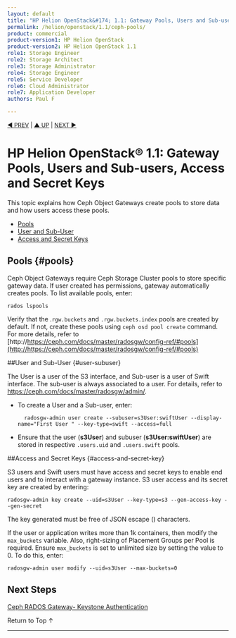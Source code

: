 ```yaml
---
layout: default
title: "HP Helion OpenStack&#174; 1.1: Gateway Pools, Users and Sub-users, Access and Secret Keys"
permalink: /helion/openstack/1.1/ceph-pools/
product: commercial
product-version1: HP Helion OpenStack
product-version2: HP Helion OpenStack 1.1
role1: Storage Engineer
role2: Storage Architect 
role3: Storage Administrator 
role4: Storage Engineer
role5: Service Developer 
role6: Cloud Administrator 
role7: Application Developer 
authors: Paul F

---
```

<!--PUBLISHED-->


<script>

function PageRefresh {
onLoad="window.refresh"
}

PageRefresh();

</script>

<p style="font-size: small;"> <a href=" /helion/openstack/1.1/ceph-rados-gateway/">&#9664; PREV</a> | <a href=" /helion/openstack/1.1/services/ceph/">&#9650; UP</a> | <a href="/ /helion/openstack/1.1/ceph-rados-gateway-keystone-authentication/">NEXT &#9654;</a> </p> 


# HP Helion OpenStack&#174; 1.1: Gateway Pools, Users and Sub-users, Access and Secret Keys #

This topic explains how Ceph Object Gateways create pools to store data and how users access these pools.

* [Pools](#pools)
* [User and Sub-User](#user-subuser)
* [Access and Secret Keys](#access-and-secret-key)

## Pools {#pools}

Ceph Object Gateways require Ceph Storage Cluster pools to store specific gateway data. If user created has permissions, gateway automatically creates pools.
To list available pools, enter:

	rados lspools

Verify that the .`rgw.buckets` and `.rgw.buckets.index` pools are created by default. If not, create these pools using `ceph osd pool create` command. For more details, refer to [http://https://ceph.com/docs/master/radosgw/config-ref/#pools](http://https://ceph.com/docs/master/radosgw/config-ref/#pools)


##User and Sub-User {#user-subuser}

The User is a user of the S3 interface, and Sub-user is a user of Swift interface. The sub-user is always associated to a user. For details, refer to https://ceph.com/docs/master/radosgw/admin/. 

* To create a User and a Sub-user, enter:

		radosgw-admin user create --subuser=s3User:swiftUser --display-name="First User " --key-type=swift --access=full



* Ensure that the user (**s3User**) and subuser (**s3User:swiftUser**) are stored in respective `.users.uid` and `.users.swift` pools.



##Access and Secret Keys {#access-and-secret-key}

S3 users and Swift users must have access and secret keys to enable end users and to interact with a gateway instance. S3 user access and its secret key are created by entering:

	radosgw-admin key create --uid=s3User --key-type=s3 --gen-access-key --gen-secret



The key generated must be free of JSON escape (\) characters.

If the user or application writes more than 1k containers, then modify the `max_buckets` variable. Also, right-sizing of Placement Groups per Pool is required. Ensure `max_buckets` is set to unlimited size by setting the value to 0. To do this, enter:

	radosgw-admin user modify --uid=s3User --max-buckets=0



## Next Steps

[Ceph RADOS Gateway- Keystone Authentication](/helion/openstack/1.1/ceph-rados-gateway-keystone-authentication/)


<a href="#top" style="padding:14px 0px 14px 0px; text-decoration: none;"> Return to Top &#8593; </a>

---
